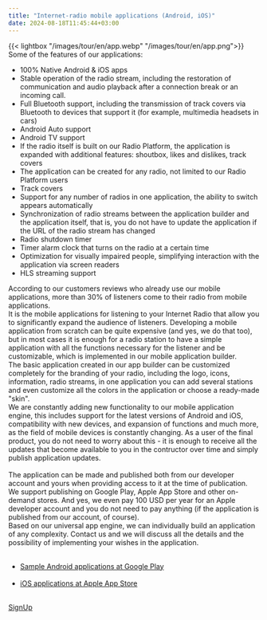 ```yaml
---
title: "Internet-radio mobile applications (Android, iOS)"
date: 2024-08-18T11:45:44+03:00
---
```

<div class="view-item__block">
    {{< lightbox "/images/tour/en/app.webp" "/images/tour/en/app.png">}}
    <div class="view-item__bold">Some of the features of our applications:</div>
    <ul class="view-item__green">
    <li>100% Native Android & iOS apps</li>
    <li>Stable operation of the radio stream, including the restoration of communication and audio playback after a connection break or an incoming call.</li>
    <li>Full Bluetooth support, including the transmission of track covers via Bluetooth to devices that support it (for example, multimedia headsets in cars)</li>
    <li>Android Auto support</li>
    <li>Android TV support</li>
    <li>If the radio itself is built on our Radio Platform, the application is expanded with additional features: shoutbox, likes and dislikes, track covers</li>
    <li>The application can be created for any radio, not limited to our Radio Platform users</li>
    <li>Track covers</li>
    <li>Support for any number of radios in one application, the ability to switch appears automatically</li>
    <li>Synchronization of radio streams between the application builder and the application itself, that is, you do not have to update the application if the URL of the radio stream has changed</li>
    <li>Radio shutdown timer</li>
    <li>Timer alarm clock that turns on the radio at a certain time</li>
    <li>Optimization for visually impaired people, simplifying interaction with the application via screen readers</li>
    <li>HLS streaming support</li>
    </ul>
</div>
<div class="view-item__block">
    <div class="view-item__text">
    According to our customers reviews who already use our mobile applications, more than 30% of listeners come to their radio from mobile applications.<br/>
It is the mobile applications for listening to your Internet Radio that allow you to significantly expand the audience of listeners.
Developing a mobile application from scratch can be quite expensive (and yes, we do that too), but in most cases it is enough for a radio station to have a simple application with all the functions necessary for the listener and be customizable, which is implemented in our mobile application builder.<br/>
The basic application created in our app builder can be customized completely for the branding of your radio, including the logo, icons, information, radio streams, in one application you can add several stations and even customize all the colors in the application or choose a ready-made "skin".<br/>
We are constantly adding new functionality to our mobile application engine, this includes support for the latest versions of Android and iOS, compatibility with new devices, and expansion of functions and much more, as the field of mobile devices is constantly changing. As a user of the final product, you do not need to worry about this - it is enough to receive all the updates that become available to you in the contructor over time and simply publish application updates.
<br/><br/>
The application can be made and published both from our developer account and yours when providing access to it at the time of publication. We support publishing on Google Play, Apple App Store and other on-demand stores. And yes, we even pay 100 USD per year for an Apple developer account and you do not need to pay anything (if the application is published from our account, of course).<br/>
Based on our universal app engine, we can individually build an application of any complexity. Contact us and we will discuss all the details and the possibility of implementing your wishes in the application.<br/><br/>
<ul>
<li><a href="https://play.google.com/store/apps/developer?id=iRadioService" target="_blank">Sample Android applications at Google Play</a><br/><br/>
</li>
<li>
<a href="https://itunes.apple.com/us/developer/aleksey-paramonov/id781686676" target="_blank">iOS applications at Apple App Store</a><br/><br/>
</li>
</ul>
    </div>
    <a class="view-item__btn btn" href="https://app.streaming.center/signup"><img class="db" src="/img/marker.svg" alt=""><span class="db">SignUp</span></a>
</div>

